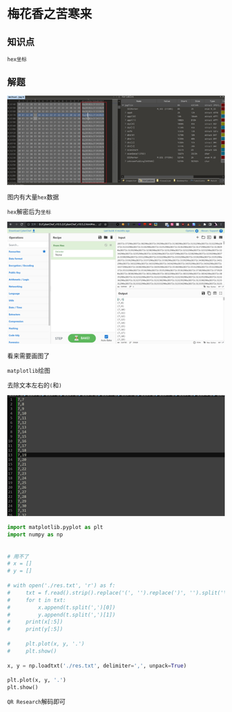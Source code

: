 # 梅花香之苦寒来

## 知识点

`hex坐标`

## 解题

![image-20231126095108087](./img/29-1.png)

图内有大量`hex`数据

`hex`解密后为`坐标`

![image-20231126095150090](./img/29-2.png)

看来需要画图了

`matplotlib`绘图

去除文本左右的`(`和`)`

![image-20231126100526994](./img/30-1.png)

```python
import matplotlib.pyplot as plt
import numpy as np


# 用不了
# x = []
# y = []

# with open('./res.txt', 'r') as f:
#     txt = f.read().strip().replace('(', '').replace(')', '').split('\n')
#     for t in txt:
#         x.append(t.split(',')[0])
#         y.append(t.split(',')[1])
#     print(x[:5])
#     print(y[:5])
    
#     plt.plot(x, y, '.')
#     plt.show()

x, y = np.loadtxt('./res.txt', delimiter=',', unpack=True)

plt.plot(x, y, '.')
plt.show()
```

`QR Research`解码即可